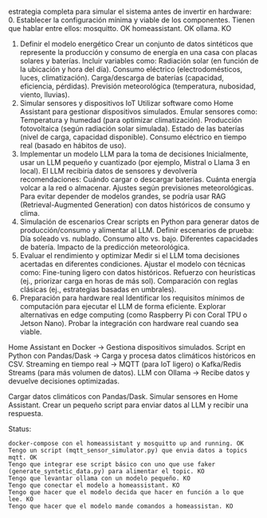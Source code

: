 estrategia completa para simular el sistema antes de invertir en hardware:
0. Establecer la configuración mínima y viable de los componentes. Tienen que hablar entre ellos:
    mosquitto. OK
    homeassistant. OK
    ollama. KO
1. Definir el modelo energético
Crear un conjunto de datos sintéticos que represente la producción y consumo de energía en una casa con placas solares y baterías.
Incluir variables como:
Radiación solar (en función de la ubicación y hora del día).
Consumo eléctrico (electrodomésticos, luces, climatización).
Carga/descarga de baterías (capacidad, eficiencia, pérdidas).
Previsión meteorológica (temperatura, nubosidad, viento, lluvias).
2. Simular sensores y dispositivos IoT
Utilizar software como Home Assistant para gestionar dispositivos simulados.
Emular sensores como:
Temperatura y humedad (para optimizar climatización).
Producción fotovoltaica (según radiación solar simulada).
Estado de las baterías (nivel de carga, capacidad disponible).
Consumo eléctrico en tiempo real (basado en hábitos de uso).
3. Implementar un modelo LLM para la toma de decisiones
Inicialmente, usar un LLM pequeño y cuantizado (por ejemplo, Mistral o Llama 3 en local).
El LLM recibiría datos de sensores y devolvería recomendaciones:
Cuándo cargar o descargar baterías.
Cuánta energía volcar a la red o almacenar.
Ajustes según previsiones meteorológicas.
Para evitar depender de modelos grandes, se podría usar RAG (Retrieval-Augmented Generation) con datos históricos de consumo y clima.
4. Simulación de escenarios
Crear scripts en Python para generar datos de producción/consumo y alimentar al LLM.
Definir escenarios de prueba:
Día soleado vs. nublado.
Consumo alto vs. bajo.
Diferentes capacidades de batería.
Impacto de la predicción meteorológica.
5. Evaluar el rendimiento y optimizar
Medir si el LLM toma decisiones acertadas en diferentes condiciones.
Ajustar el modelo con técnicas como:
Fine-tuning ligero con datos históricos.
Refuerzo con heurísticas (ej., priorizar carga en horas de más sol).
Comparación con reglas clásicas (ej., estrategias basadas en umbrales).
6. Preparación para hardware real
Identificar los requisitos mínimos de computación para ejecutar el LLM de forma eficiente.
Explorar alternativas en edge computing (como Raspberry Pi con Coral TPU o Jetson Nano).
Probar la integración con hardware real cuando sea viable.

Home Assistant en Docker → Gestiona dispositivos simulados.
Script en Python con Pandas/Dask → Carga y procesa datos climáticos históricos en CSV.
Streaming en tiempo real → MQTT (para IoT ligero) o Kafka/Redis Streams (para más volumen de datos).
LLM con Ollama → Recibe datos y devuelve decisiones optimizadas.


Cargar datos climáticos con Pandas/Dask.
Simular sensores en Home Assistant.
Crear un pequeño script para enviar datos al LLM y recibir una respuesta.

Status:

    docker-compose con el homeassistant y mosquitto up and running. OK 
    Tengo un script (mqtt_sensor_simulator.py) que envia datos a topics mqtt. OK
    Tengo que integrar ese script básico con uno que use faker (generate_syntetic_data.py) para alimentar el topic. KO
    Tengo que levantar ollama con un modelo pequeño. KO
    Tengo que conectar el modelo a homeassistant. KO
    Tengo que hacer que el modelo decida que hacer en función a lo que lee. KO
    Tengo que hacer que el modelo mande comandos a homeassistan. KO